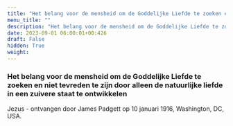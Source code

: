 ```yaml
---
title: "Het belang voor de mensheid om de Goddelijke Liefde te zoeken en niet tevreden te zijn door alleen de natuurlijke liefde in een zuivere staat te ontwikkelen"
menu_title: ""
description: "Het belang voor de mensheid om de Goddelijke Liefde te zoeken en niet tevreden te zijn door alleen de natuurlijke liefde in een zuivere staat te ontwikkelen"
date: 2023-09-01 06:00:01+00:426
draft: False
hidden: True
weight:
---
```

### Het belang voor de mensheid om de Goddelijke Liefde te zoeken en niet tevreden te zijn door alleen de natuurlijke liefde in een zuivere staat te ontwikkelen

Jezus - ontvangen door James Padgett op 10 januari 1916, Washington, DC, USA.
